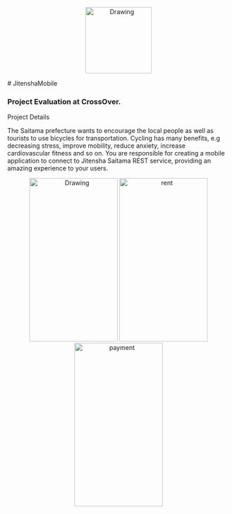 <p align="center">
<img src="https://cloud.githubusercontent.com/assets/12715921/23611522/13ad5edc-0278-11e7-8e3b-757f4a1f22b8.png" alt="Drawing" width="150px"; height="150px" align="center"/>
</p>
# JitenshaMobile

### Project Evaluation at CrossOver.

Project Details

The Saitama prefecture wants to encourage the local people as well as tourists to use bicycles for transportation. Cycling has many benefits, e.g decreasing stress, improve mobility, reduce anxiety, increase cardiovascular fitness and so on. You are responsible for creating a mobile application to connect to Jitensha Saitama REST service, providing an amazing experience to your users.
<p align="center">
<img src="https://cloud.githubusercontent.com/assets/12715921/23611521/13abc400-0278-11e7-97f4-a194c681559e.png" alt="Drawing" width="200px"; height="370px"/>
<img src="https://cloud.githubusercontent.com/assets/12715921/23611523/13adb90e-0278-11e7-84fc-0daba6dd8fed.png" alt="rent" width="200px"; height="370px"//>
<img src="https://cloud.githubusercontent.com/assets/12715921/23611520/13a5b470-0278-11e7-9bed-02485ad435f3.png" alt="payment" width="200px"; height="370px"//>
</p>

